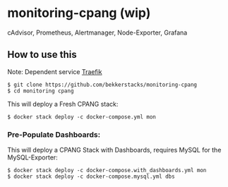 # monitoring-cpang (wip)
cAdvisor, Prometheus, Alertmanager, Node-Exporter, Grafana

## How to use this

Note: Dependent service [Traefik](https://github.com/bekkerstacks/traefik#usage)

```
$ git clone https://github.com/bekkerstacks/monitoring-cpang
$ cd monitoring cpang
```

This will deploy a Fresh CPANG stack: 

```
$ docker stack deploy -c docker-compose.yml mon
```

### Pre-Populate Dashboards:

This will deploy a CPANG Stack with Dashboards, requires MySQL for the MySQL-Exporter:

```
$ docker stack deploy -c docker-compose.with_dashboards.yml mon
$ docker stack deploy -c docker-compose.mysql.yml dbs
```



